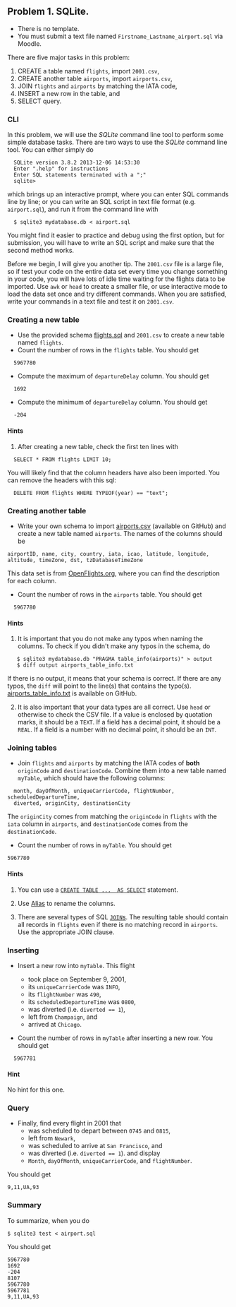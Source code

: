 ## Problem 1. SQLite.

- There is no template.
- You must submit a text file named `Firstname_Lastname_airport.sql`
  via Moodle.

There are five major tasks in this problem:

1. CREATE a table named `flights`, import `2001.csv`,
2. CREATE another table `airports`, import `airports.csv`,
3. JOIN `flights` and `airports` by matching the IATA code,
4. INSERT a new row in the table, and
5. SELECT query.

### CLI

In this problem, we will use the _SQLite_ command line tool to perform some
  simple database tasks. There are two ways to use the _SQLite_ command line
  tool. You can either simply do

```shell
  SQLite version 3.8.2 2013-12-06 14:53:30
  Enter ".help" for instructions
  Enter SQL statements terminated with a ";"
  sqlite> 
  ```

which brings up an interactive prompt, where you can enter SQL
  commands line by line; or you can write an SQL script in text
  file format (e.g. `airport.sql`), and run it from the command
  line with 

```shell
  $ sqlite3 mydatabase.db < airport.sql
```

You might find it easier to practice and debug using the
  first option, but for submission, you will have to write an
  SQL script and make sure that the second method works.

Before we begin, I will give you another tip. The `2001.csv` file is
  a large file, so if test your code on the entire data set
  every time you change something in your code, you will have lots
  of idle time waiting for the flights data to be imported.
  Use `awk` or `head` to create a smaller file,
  or use interactive mode to load the data set once and try different
  commands.
  When you are satisfied, write your commands in a text file and
  test it on `2001.csv`.

### Creating a new table

- Use the provided schema [flights.sql](flights.sql) and `2001.csv`
  to create a new table named `flights`.
- Count the number of rows in the `flights` table. You should get

```text
  5967780
```

- Compute the maximum of `departureDelay` column. You should get

```text
  1692
```

- Compute the minimum of `departureDelay` column. You should get

```text
  -204
```

#### Hints

1. After creating a new table, check the first ten lines with

```sqlite3
  SELECT * FROM flights LIMIT 10;
```

You will likely find that the column headers have also been imported.
  You can remove the headers with this sql:

```sqlite3
  DELETE FROM flights WHERE TYPEOF(year) == "text";
```

### Creating another table

- Write your own schema to import [airports.csv](airports.csv)
  (available on GitHub) and create a new table named `airports`.
  The names of the columns should be

```text
airportID, name, city, country, iata, icao, latitude, longitude, altitude, timeZone, dst, tzDatabaseTimeZone
```

  This data set is from [OpenFlights.org](http://openflights.org/data.html),
  where you can find the description for each column.

- Count the number of rows in the `airports` table. You should get

```text
  5967780
```

#### Hints

1. It is important that you do not make any typos when naming the columns.
   To check if you didn't make any typos in the schema, do

```shell
   $ sqlite3 mydatabase.db "PRAGMA table_info(airports)" > output
   $ diff output airports_table_info.txt
```

If there is no output, it means that your schema is correct.
   If there are any typos, the `diff` will point to the line(s) that
   contains the typo(s). [airports\_table\_info.txt](airports_table_info.txt) is available on GitHub.

2. It is also important that your data types are all correct.
   Use `head` or otherwise to check the CSV file. If a value is enclosed
   by quotation marks, it should be a `TEXT`. If a field has a decimal point,
   it should be a `REAL`. If a field is a number with no decimal point,
   it should be an `INT`.

### Joining tables

- Join `flights` and `airports` by matching the IATA codes of **both**
  `originCode` and `destinationCode`. Combine them into a new table
  named `myTable`, which should have the following columns:

```text
  month, dayOfMonth, uniqueCarrierCode, flightNumber, scheduledDepartureTime,
  diverted, originCity, destinationCity
```

The `originCity` comes from matching the `originCode` in `flights`
  with the `iata` column in `airports`, and `destinationCode` comes from
  the `destinationCode`.

- Count the number of rows in `myTable`. You should get

```text
5967780
```

#### Hints

1. You can use a
   [`CREATE TABLE ...  AS SELECT`](https://www.sqlite.org/lang_createtable.html)   statement.

2. Use [Alias](http://en.wikipedia.org/wiki/Alias_%28SQL%29) to rename the
   columns.

3. There are several types of SQL
   [`JOIN`s](http://en.wikipedia.org/wiki/Join_%28SQL%29).
   The resulting table should contain all records in `flights`
   even if there is no matching record in `airports`. Use the appropriate
   JOIN clause.

### Inserting

- Insert a new row into `myTable`. This flight
  - took place on September 9, 2001,
  - its `uniqueCarrierCode` was `INFO`,
  - its `flightNumber` was `490`,
  - its `scheduledDepartureTime` was `0800`,
  - was diverted (i.e. `diverted == 1`),
  - left from `Champaign`, and
  - arrived at `Chicago`.

- Count the number of rows in `myTable` after inserting a new row.
  You should get


```text
  5967781
```

#### Hint

No hint for this one.

### Query

- Finally, find every flight in 2001 that
  - was scheduled to depart between `0745` and `0815`,
  - left from `Newark`,
  - was scheduled to arrive at `San Francisco`, and 
  - was diverted (i.e. `diverted == 1`).
  and display
  - `Month`, `dayOfMonth`, `uniqueCarrierCode`, and `flightNumber`.

You should get

```text
9,11,UA,93
```

### Summary

To summarize, when you do

```shell
$ sqlite3 test < airport.sql
```

You should get

```text
5967780
1692
-204
8107
5967780
5967781
9,11,UA,93
```

